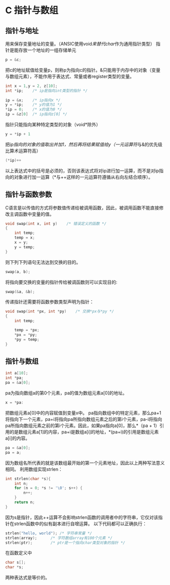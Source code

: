 # C 指针与数组
## 指针与地址
用来保存变量地址的变量。（ANSIC使用void*来替代char*作为通用指针类型）
指针是能存放一个地址的一组存储单元
```c
p = &c;
```
把c的地址赋值给变量p，则称p为指向c的指针。&只能用于内存中的对象（变量与数组元素），不能作用于表达式、常量或者register类型的变量。
```c
int x = 1,y = 2, z[10];
int *ip;	/* ip是指向int类型的指针 */
	
ip = &x;	/* ip指向x */
y = *ip;	/* y的值为1 */
*ip = 0;	/* x的值为0 */
ip = &z[0]	/* ip指向z[0] */
```
指针只能指向某种特定类型的对象（void*除外）
```c
y = *ip + 1
```
把*ip指向的对象的值取出并加1，然后再将结果赋值给y（一元运算符*与&的优先级比算术运算符高）
```c
(*ip)++
```
以上表达式中的括号是必须的，否则该表达式将对ip进行加一运算，而不是对ip指向的对象进行加一运算（*与++这样的一元运算符遵循从右向左结合顺序）。

## 指针与函数参数
C语言是以传值的方式将参数值传递给被调用函数，因此，被调用函数不能直接修改主调函数中变量的值。
```c
void swap(int x, int y)    /* 错误定义的函数 */
{
    int temp;
    temp = x;
    x = y;
    y = temp;
}
```
则下列下列语句无法达到交换的目的。
```c
swap(a, b);
```
将指向要交换的变量的指针传给被调函数则可以实现目的:
```c
swap(&a, &b);
```
传递指针还需要将函数参数类型声明为指针：
```c
void swap(int *px, int *py)    /* 交换*px与*py */
{
    int temp;

    temp = *px;
    *px = *py;
    *py = temp;
}
```

## 指针与数组
```c
int a[10];
int *pa;
pa = &a[0];
``` 
pa为指向数组a的第0个元素，pa的值为数组元素a[0]的地址。
```c
x = *pa:
```
把数组元素a[0]中的内容赋值到变量x中。
pa指向数组中的特定元素，那么pa+1将指向下一个元素，pa+i将指向pa所指向数组元素之后的第i个元素，pa-i将指向pa所指向数组元素之前的第i个元素。因此，如果pa指向a[0]，那么*（pa + 1）引用的是数组元素a[1]的内容，pa+i是数组a[i]的地址，*(pa+i)的引用是数组元素a[i]的内容。
```c
pa = &a[0];
pa = a;
```
因为数组名所代表的就是该数组最开始的第一个元素地址，因此以上两种写法意义相同。
利用数组实现strlen：
```c
int strlen(char *s){
    int n;
    for (n = 0; *s != '\0'; s++) {
        n++;
    }
    return n;
}
```
因为s是指针，因此++运算不会影响strlen函数的调用者中的字符串，它仅对该指针在strlen函数中的似有副本进行自增运算。
以下代码都可以正确执行：
```c
strlen("hello, world"); /* 字符串常量 */
strlen(array);		/* 字符数组array有100个元素 */
strlen(ptr);		/* ptr是一个指向char类型对象的指针 */
```
在函数定义中
```c
char s[];
char *s;
```
两种表达式是等价的。







